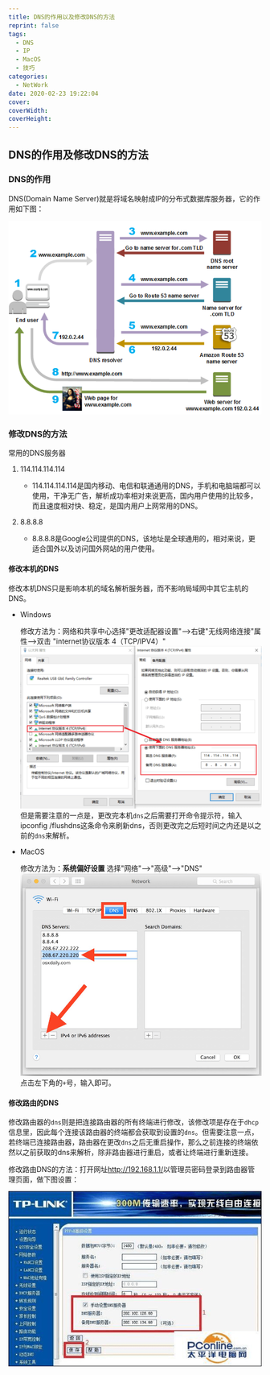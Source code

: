 ```yaml
---
title: DNS的作用以及修改DNS的方法
reprint: false
tags:
  - DNS
  - IP
  - MacOS
  - 技巧
categories:
  - NetWork
date: 2020-02-23 19:22:04
cover:
coverWidth:
coverHeight:
---
```


## DNS的作用及修改DNS的方法

### DNS的作用

DNS(Domain Name Server)就是将域名映射成IP的分布式数据库服务器，它的作用如下图：

![DNS的作用](/images/d53c079e6fee1db686ce716eae654185.png)

### 修改DNS的方法

常用的DNS服务器

1. 114.114.114.114

   * 114.114.114.114是国内移动、电信和联通通用的DNS，手机和电脑端都可以使用，干净无广告，解析成功率相对来说更高，国内用户使用的比较多，而且速度相对快、稳定，是国内用户上网常用的DNS。

2. 8.8.8.8

   * 8.8.8.8是Google公司提供的DNS，该地址是全球通用的，相对来说，更适合国外以及访问国外网站的用户使用。

#### 修改本机的DNS

修改本机DNS只是影响本机的域名解析服务器，而不影响局域网中其它主机的DNS。

- Windows

   修改方法为：网络和共享中心选择"更改适配器设置"——>右键"无线网络连接"属性——>双击 "internet协议版本 4（TCP/IPV4）"
   ![](/images/89ca0ca391f30021b5b0bdc8cd2ea4dd.png)
   但是需要注意的一点是，更改完本机`dns`之后需要打开命令提示符，输入ipconfig /flushdns这条命令来刷新dns，否则更改完之后短时间之内还是以之前的`dns`来解析。

- MacOS

   修改方法为：**系统偏好设置** 选择"网络"——>"高级"——>"DNS"
   ![](/images/2197b8a0b95b5799514296cd0316f7b5.png)
   点击左下角的`+`号，输入即可。

#### 修改路由的DNS

修改路由器的`dns`则是把连接路由器的所有终端进行修改，该修改项是存在于`dhcp`信息里，因此每个连接该路由器的终端都会获取到设置的`dns`。但需要注意一点，若终端已连接路由器，路由器在更改`dns`之后无重启操作，那么之前连接的终端依然以之前获取的dns来解析，除非路由器进行重启，或者让终端进行重新连接。

修改路由DNS的方法：打开网址<http://192.168.1.1/>以管理员密码登录到路由器管理页面，做下图设置：

![设置路由器](/images/55cb819382357e4e209031930d8cb003.png)
